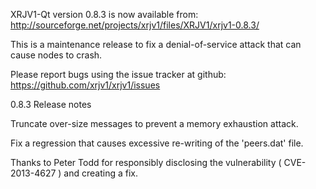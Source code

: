 XRJV1-Qt version 0.8.3 is now available from:
  http://sourceforge.net/projects/xrjv1/files/XRJV1/xrjv1-0.8.3/

This is a maintenance release to fix a denial-of-service attack that
can cause nodes to crash.

Please report bugs using the issue tracker at github:
  https://github.com/xrjv1/xrjv1/issues

0.8.3 Release notes

Truncate over-size messages to prevent a memory exhaustion attack.

Fix a regression that causes excessive re-writing of the 'peers.dat' file.


Thanks to Peter Todd for responsibly disclosing the vulnerability
( CVE-2013-4627 ) and creating a fix.
